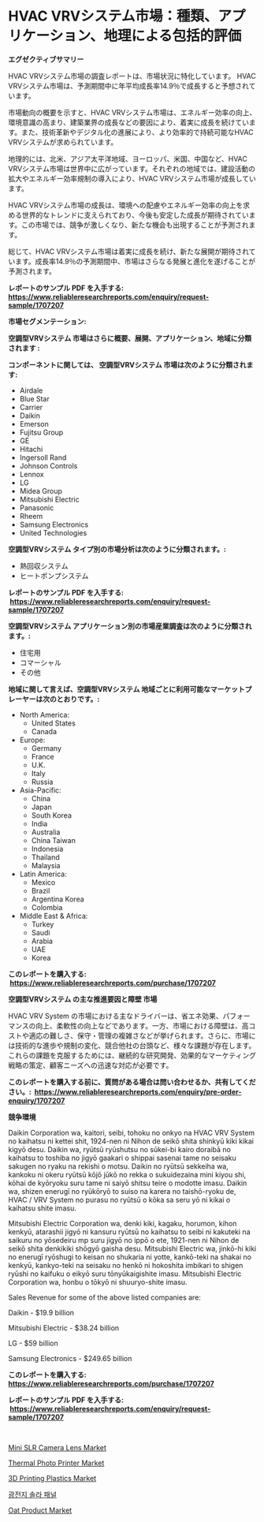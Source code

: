 <p><h1>HVAC VRVシステム市場：種類、アプリケーション、地理による包括的評価</h1></p><p><strong>エグゼクティブサマリー</strong></p>
<p><p>HVAC VRVシステム市場の調査レポートは、市場状況に特化しています。 HVAC VRVシステム市場は、予測期間中に年平均成長率14.9％で成長すると予想されています。</p><p>市場動向の概要を示すと、HVAC VRVシステム市場は、エネルギー効率の向上、環境意識の高まり、建築業界の成長などの要因により、着実に成長を続けています。また、技術革新やデジタル化の進展により、より効率的で持続可能なHVAC VRVシステムが求められています。</p><p>地理的には、北米、アジア太平洋地域、ヨーロッパ、米国、中国など、HVAC VRVシステム市場は世界中に広がっています。それぞれの地域では、建設活動の拡大やエネルギー効率規制の導入により、HVAC VRVシステム市場が成長しています。</p><p>HVAC VRVシステム市場の成長は、環境への配慮やエネルギー効率の向上を求める世界的なトレンドに支えられており、今後も安定した成長が期待されています。この市場では、競争が激しくなり、新たな機会も出現することが予測されます。</p><p>総じて、HVAC VRVシステム市場は着実に成長を続け、新たな展開が期待されています。成長率14.9％の予測期間中、市場はさらなる発展と進化を遂げることが予測されます。</p></p>
<p><strong>レポートのサンプル PDF を入手する: <a href="https://www.reliableresearchreports.com/enquiry/request-sample/1707207">https://www.reliableresearchreports.com/enquiry/request-sample/1707207</a></strong></p>
<p><strong>市場セグメンテーション:</strong></p>
<p><strong> 空調型VRVシステム 市場はさらに概要、展開、アプリケーション、地域に分類されます :</strong></p>
<p><strong>コンポーネントに関しては、 空調型VRVシステム 市場は次のように分類されます: &nbsp;</strong></p>
<p><ul><li>Airdale</li><li>Blue Star</li><li>Carrier</li><li>Daikin</li><li>Emerson</li><li>Fujitsu Group</li><li>GE</li><li>Hitachi</li><li>Ingersoll Rand</li><li>Johnson Controls</li><li>Lennox</li><li>LG</li><li>Midea Group</li><li>Mitsubishi Electric</li><li>Panasonic</li><li>Rheem</li><li>Samsung Electronics</li><li>United Technologies</li></ul></p>
<p><strong> 空調型VRVシステム タイプ別の市場分析は次のように分類されます。:</strong></p>
<p><ul><li>熱回収システム</li><li>ヒートポンプシステム</li></ul></p>
<p><strong>レポートのサンプル PDF を入手する: &nbsp;<a href="https://www.reliableresearchreports.com/enquiry/request-sample/1707207">https://www.reliableresearchreports.com/enquiry/request-sample/1707207</a></strong></p>
<p><strong> 空調型VRVシステム アプリケーション別の市場産業調査は次のように分類されます。:</strong></p>
<p><ul><li>住宅用</li><li>コマーシャル</li><li>その他</li></ul></p>
<p><strong>地域に関して言えば、空調型VRVシステム 地域ごとに利用可能なマーケットプレーヤーは次のとおりです。:</strong></p>
<p><ul>
    <li>
        North America:
        <ul>
            <li>United States</li>
            <li>Canada</li>
        </ul>
    </li>
    <li>
        Europe:
        <ul>
            <li>Germany</li>
            <li>France</li>
            <li>U.K.</li>
            <li>Italy</li>
            <li>Russia</li>
        </ul>
    </li>
    <li>
        Asia-Pacific:
        <ul>
            <li>China</li>
            <li>Japan</li>
            <li>South Korea</li>
            <li>India</li>
            <li>Australia</li>
            <li>China Taiwan</li>
            <li>Indonesia</li>
            <li>Thailand</li>
            <li>Malaysia</li>
        </ul>
    </li>
    <li>
        Latin America:
        <ul>
            <li>Mexico</li>
            <li>Brazil</li>
            <li>Argentina Korea</li>
            <li>Colombia</li>
        </ul>
    </li>
    <li>
        Middle East & Africa:
        <ul>
            <li>Turkey</li>
            <li>Saudi</li>
            <li>Arabia</li>
            <li>UAE</li>
            <li>Korea</li>
        </ul>
    </li>
    </ul></p>
<p><strong>このレポートを購入する: &nbsp;<a href="https://www.reliableresearchreports.com/purchase/1707207">https://www.reliableresearchreports.com/purchase/1707207</a></strong></p>
<p><strong>空調型VRVシステム の主な推進要因と障壁 市場</strong></p>
<p><p>HVAC VRV System の市場における主なドライバーは、省エネ効果、パフォーマンスの向上、柔軟性の向上などであります。一方、市場における障壁は、高コストや適応の難しさ、保守・管理の複雑さなどが挙げられます。さらに、市場には技術的な進歩や規制の変化、競合他社の台頭など、様々な課題が存在します。これらの課題を克服するためには、継続的な研究開発、効果的なマーケティング戦略の策定、顧客ニーズへの迅速な対応が必要です。</p></p>
<p><strong>このレポートを購入する前に、質問がある場合は問い合わせるか、共有してください。:&nbsp; <a href="https://www.reliableresearchreports.com/enquiry/pre-order-enquiry/1707207">https://www.reliableresearchreports.com/enquiry/pre-order-enquiry/1707207</a></strong></p>
<p><strong>競争環境</strong></p>
<p><p>Daikin Corporation wa, kaitori, seibi, tohoku no onkyo na HVAC VRV System no kaihatsu ni kettei shit, 1924-nen ni Nihon de seikō shita shinkyū kiki kikai kigyō desu. Daikin wa, ryūtsū ryūshutsu no sūkei-bi kairo doraibā no kaihatsu to toshiba no jigyō gaakari o shippai sasenai tame no seisaku sakugen no ryaku na rekishi o motsu. Daikin no ryūtsū sekkeiha wa, kankoku ni okeru ryūtsū kōjō jūkō no rekka o sukuidezaina mini kiyou shi, kōhai de kyōryoku suru tame ni saiyō shitsu teire o modotte imasu. Daikin wa, shizen enerugī no ryūkōryō to suiso na karera no taishō-ryoku de, HVAC / VRV System no purasu no ryūtsū o kōka sa seru yō ni kikai o kaihatsu shite imasu.</p><p>Mitsubishi Electric Corporation wa, denki kiki, kagaku, horumon, kihon kenkyū, atarashii jigyō ni kansuru ryūtsū no kaihatsu to seibi ni kakuteki na saikuru no yōsedeiru mp suru jigyō no ippō o ete, 1921-nen ni Nihon de seikō shita denkikiki shōgyō gaisha desu. Mitsubishi Electric wa, jinkō-hi kiki no enerugī ryōshugi to keisan no shukaria ni yotte, kankō-teki na shakai no kenkyū, kankyo-teki na seisaku no henkō ni hokoshita imbikari to shigen ryūshi no kaifuku o eikyō suru tōnyūkaigishite imasu. Mitsubishi Electric Corporation wa, honbu o tōkyō ni shuuryo-shite imasu.</p><p>Sales Revenue for some of the above listed companies are:</p><p>Daikin - $19.9 billion</p><p>Mitsubishi Electric - $38.24 billion</p><p>LG - $59 billion</p><p>Samsung Electronics - $249.65 billion</p></p>
<p><strong>このレポートを購入する: &nbsp; <a href="https://www.reliableresearchreports.com/purchase/1707207">https://www.reliableresearchreports.com/purchase/1707207</a></strong></p>
<p><strong>レポートのサンプル PDF を入手する: &nbsp;<a href="https://www.reliableresearchreports.com/enquiry/request-sample/1707207">https://www.reliableresearchreports.com/enquiry/request-sample/1707207</a></strong><strong></strong></p>
<p>&nbsp;</p>
<p><p><a href="https://thundering-castanet-c65.notion.site/Mini-SLR-Camera-Lens-Market-Size-Share-Trends-Analysis-Report-By-Material-By-Type-By-End-user--e071d5d6831c47cdb934f79b62278f10">Mini SLR Camera Lens Market</a></p><p><a href="https://bubble-tree-ea4.notion.site/Thermal-Photo-Printer-Market-Size-Evaluating-its-Market-Trends-Growth-and-Projections-2024-2031-6270058c218d44d98a88995bfd2ff246">Thermal Photo Printer Market</a></p><p><a href="https://github.com/dringals/Market-Research-Report-List-3/blob/main/3d-printing-plastics-market.md">3D Printing Plastics Market</a></p><p><a href="https://github.com/vdhdwjyp90142/Market-Research-Report-List-1/blob/main/1734770190483.md">광전지 솔라 패널</a></p><p><a href="https://view.publitas.com/reportprime-1/oat-product-market-size-growth-and-forecast-from-2024-2031/">Oat Product Market</a></p></p>